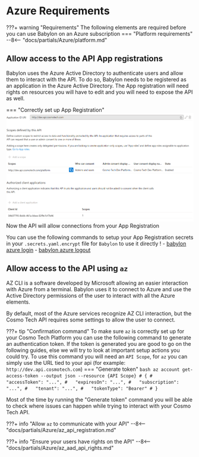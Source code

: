 # Azure Requirements

???+ warning "Requirements"
    The following elements are required before you can use Babylon on an Azure subscription
    === "Platform requirements"
        --8<-- "docs/partials/Azure/platform.md"

## Allow access to the API App registrations
Babylon uses the Azure Active Directory to authenticate users and allow them to interact with the API. To do so, Babylon needs to be registered as an application in the Azure Active Directory.
The App registration will need rights on resources you will have to edit and you will need to expose the API as well.

=== "Correctly set up App Registration"
    ![Post client added screenshot](../assets/app_registration_expose_an_api.png)
Now the API will allow connections from your App Registration

You can use the following commands to setup your App Registration secrets in your `.secrets.yaml.encrypt` file for `Babylon` to use it directly !
    - [babylon azure login](https://cosmo-tech.github.io/Babylon/latest/cli/#login)
    - [babylon azure logout](https://cosmo-tech.github.io/Babylon/latest/cli/#logout)

## Allow access to the API using `az`

AZ CLI is a software developed by Microsoft allowing an easier interaction with Azure from a terminal. Babylon uses it to connect to Azure and use the Active Directory permissions of the user to interact with all the Azure elements.

By default, most of the Azure services recognize AZ CLI interaction, but the Cosmo Tech API requires some settings to allow the user to connect.

???+ tip "Confirmation command"
    To make sure `az` is correctly set up for your Cosmo Tech Platform you can use the following command to generate an authentication token. 
    If the token is generated you are good to go on the following guides, else we will try to look at important setup actions you could try.
    To use this command you will need an `API Scope`, for `az` you can simply use the URL tied to your api (for example: `http://dev.api.cosmotech.com`)
    === "Generate token"
        ```bash
        az account get-access-token --output json --resource {API Scope}
        # {
        #   "accessToken": "...",
        #   "expiresOn": "...",
        #   "subscription": "...",
        #   "tenant": "...",
        #   "tokenType": "Bearer"
        # }
        ```

Most of the time by running the "Generate token" command you will be able to check where issues can happen while trying to interact with your Cosmo Tech API.

???+ info "Allow `az` to communicate with your API"
    --8<-- "docs/partials/Azure/az_api_registration.md"

???+ info "Ensure your users have rights on the API"
    --8<-- "docs/partials/Azure/az_aad_api_rights.md"
    
    
